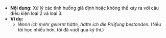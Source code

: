 - **Nội dung:** Xử lý các tình huống giả định hoặc không thể xảy ra với câu điều kiện loại 2 và loại 3.
- **Ví dụ:**
    - _Wenn ich mehr gelernt hätte, hätte ich die Prüfung bestanden._ (Nếu tôi học nhiều hơn, tôi đã vượt qua kỳ thi.)